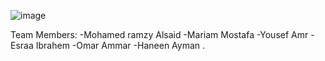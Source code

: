 ![image](https://github.com/user-attachments/assets/3549fa57-71a5-412a-93d4-b25d8f8baaf8)



Team Members:
-Mohamed ramzy Alsaid
-Mariam Mostafa
-Yousef Amr
-Esraa Ibrahem
-Omar Ammar
-Haneen Ayman
.
